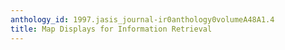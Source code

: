 ```yaml
---
anthology_id: 1997.jasis_journal-ir0anthology0volumeA48A1.4
title: Map Displays for Information Retrieval
---
```

